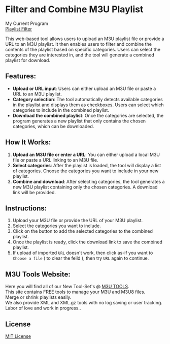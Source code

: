 # Filter and Combine M3U Playlist  
My Current Program  
[Playlist Filter](https://lejuans01.github.io/Filter-and-Combine-M3U-Playlist/)  
   
   
This web-based tool allows users to upload an M3U playlist file or provide a URL to an M3U playlist. It then enables users to filter and combine the contents of the playlist based on specific categories. Users can select the categories they are interested in, and the tool will generate a combined playlist for download.

## Features:

* **Upload or URL input**: Users can either upload an M3U file or paste a URL to an M3U playlist.
* **Category selection**: The tool automatically detects available categories in the playlist and displays them as checkboxes. Users can select which categories to include in the combined playlist.
* **Download the combined playlist**: Once the categories are selected, the program generates a new playlist that only contains the chosen categories, which can be downloaded.

## How It Works:

1. **Upload an M3U file or enter a URL**: You can either upload a local M3U file or paste a URL linking to an M3U file.
2. **Select categories**: After the playlist is loaded, the tool will display a list of categories. Choose the categories you want to include in your new playlist.
3. **Combine and download**: After selecting categories, the tool generates a new M3U playlist containing only the chosen categories. A download link will be provided.

## Instructions:

1. Upload your M3U file or provide the URL of your M3U playlist.
2. Select the categories you want to include.
3. Click on the button to add the selected categories to the combined playlist.
4. Once the playlist is ready, click the download link to save the combined playlist.
5. If upload of imported `URL` doesn't work, then click as-if you want to `Choose a file` ( to clear the feild ), then try `URL` again to continue.  

## M3U Tools Website:  

Here you will find all of our New Tool-Set's @ [M3U TOOLS](https://m3u-tools.tiiny.site/).  
This site contains FREE tools to manage your M3U and M3U8 files.  
Merge or shrink playlists easily.  
We also provide XML and XML.gz tools with no log saving or user tracking.  
Labor of love and work in progress..

 
## License

[MIT License](LICENSE)
